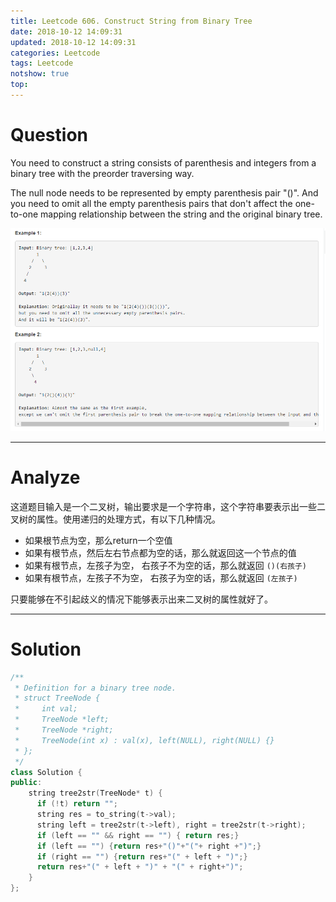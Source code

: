 ```yaml
---
title: Leetcode 606. Construct String from Binary Tree
date: 2018-10-12 14:09:31
updated: 2018-10-12 14:09:31
categories: Leetcode
tags: Leetcode
notshow: true
top:
---
```


# Question

You need to construct a string consists of parenthesis and integers from a binary tree with the preorder traversing way.

The null node needs to be represented by empty parenthesis pair "()". And you need to omit all the empty parenthesis pairs that don't affect the one-to-one mapping relationship between the string and the original binary tree.

![](/images/in-post/2018-10-12-Leetcode-606-Construct-String-from-Binary-Tree/2018-10-14-02-17-11.png)

<!--more-->

---

# Analyze

这道题目输入是一个二叉树，输出要求是一个字符串，这个字符串要表示出一些二叉树的属性。使用递归的处理方式，有以下几种情况。

- 如果根节点为空，那么return一个空值
- 如果有根节点，然后左右节点都为空的话，那么就返回这一个节点的值
- 如果有根节点，左孩子为空， 右孩子不为空的话，那么就返回 `()(右孩子)`
- 如果有根节点，左孩子不为空， 右孩子为空的话，那么就返回 `(左孩子)`

只要能够在不引起歧义的情况下能够表示出来二叉树的属性就好了。

---

# Solution

```cpp
/**
 * Definition for a binary tree node.
 * struct TreeNode {
 *     int val;
 *     TreeNode *left;
 *     TreeNode *right;
 *     TreeNode(int x) : val(x), left(NULL), right(NULL) {}
 * };
 */
class Solution {
public:
    string tree2str(TreeNode* t) {
      if (!t) return "";
      string res = to_string(t->val);
      string left = tree2str(t->left), right = tree2str(t->right);
      if (left == "" && right == "") { return res;}
      if (left == "") {return res+"()"+"("+ right +")";}
      if (right == "") {return res+"(" + left + ")";}
      return res+"(" + left + ")" + "(" + right+")";
    }
};
```